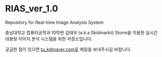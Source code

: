 # RIAS_ver_1.0

Repository for Real-time Image Analysis System

충남대학교 컴퓨터공학과 10학번 김태우 (a.k.a Skidmarkii) Storm을 이용한 실시간 대용량 이미지 분석 시스템을 위한 저장소입니다.

궁금한 점이 있으면 tu_k@naver.com로 메일을 보내주시길 바랍니다.
